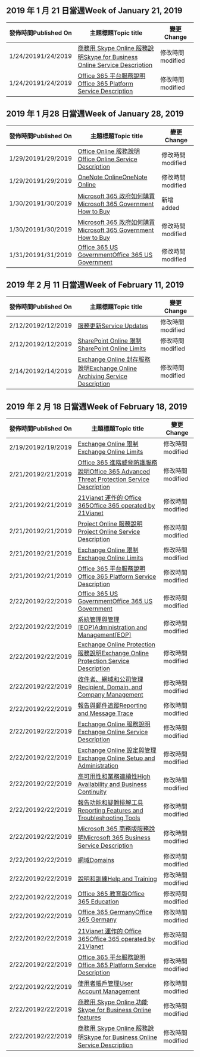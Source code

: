 <!-- This file is generated automatically each week. Changes made to this file will be overwritten.-->




## <a name="week-of-january-21-2019"></a><span data-ttu-id="be2e1-101">2019 年 1 月 21 日當週</span><span class="sxs-lookup"><span data-stu-id="be2e1-101">Week of January 21, 2019</span></span>


| <span data-ttu-id="be2e1-102">發佈時間</span><span class="sxs-lookup"><span data-stu-id="be2e1-102">Published On</span></span> |<span data-ttu-id="be2e1-103">主題標題</span><span class="sxs-lookup"><span data-stu-id="be2e1-103">Topic title</span></span> | <span data-ttu-id="be2e1-104">變更</span><span class="sxs-lookup"><span data-stu-id="be2e1-104">Change</span></span> |
|------|------------|--------|
| <span data-ttu-id="be2e1-105">1/24/2019</span><span class="sxs-lookup"><span data-stu-id="be2e1-105">1/24/2019</span></span> | [<span data-ttu-id="be2e1-106">商務用 Skype Online 服務說明</span><span class="sxs-lookup"><span data-stu-id="be2e1-106">Skype for Business Online Service Description</span></span>](/Office365/ServiceDescriptions/skype-for-business-online-service-description/skype-for-business-online-service-description) | <span data-ttu-id="be2e1-107">修改時間</span><span class="sxs-lookup"><span data-stu-id="be2e1-107">modified</span></span> |
| <span data-ttu-id="be2e1-108">1/24/2019</span><span class="sxs-lookup"><span data-stu-id="be2e1-108">1/24/2019</span></span> | [<span data-ttu-id="be2e1-109">Office 365 平台服務說明</span><span class="sxs-lookup"><span data-stu-id="be2e1-109">Office 365 Platform Service Description</span></span>](/Office365/ServiceDescriptions/office-365-platform-service-description/office-365-platform-service-description) | <span data-ttu-id="be2e1-110">修改時間</span><span class="sxs-lookup"><span data-stu-id="be2e1-110">modified</span></span> |


## <a name="week-of-january-28-2019"></a><span data-ttu-id="be2e1-111">2019 年 1 月28 日當週</span><span class="sxs-lookup"><span data-stu-id="be2e1-111">Week of January 28, 2019</span></span>


| <span data-ttu-id="be2e1-112">發佈時間</span><span class="sxs-lookup"><span data-stu-id="be2e1-112">Published On</span></span> |<span data-ttu-id="be2e1-113">主題標題</span><span class="sxs-lookup"><span data-stu-id="be2e1-113">Topic title</span></span> | <span data-ttu-id="be2e1-114">變更</span><span class="sxs-lookup"><span data-stu-id="be2e1-114">Change</span></span> |
|------|------------|--------|
| <span data-ttu-id="be2e1-115">1/29/2019</span><span class="sxs-lookup"><span data-stu-id="be2e1-115">1/29/2019</span></span> | [<span data-ttu-id="be2e1-116">Office Online 服務說明</span><span class="sxs-lookup"><span data-stu-id="be2e1-116">Office Online Service Description</span></span>](/Office365/ServiceDescriptions/office-online-service-description/office-online-service-description) | <span data-ttu-id="be2e1-117">修改時間</span><span class="sxs-lookup"><span data-stu-id="be2e1-117">modified</span></span> |
| <span data-ttu-id="be2e1-118">1/29/2019</span><span class="sxs-lookup"><span data-stu-id="be2e1-118">1/29/2019</span></span> | [<span data-ttu-id="be2e1-119">OneNote Online</span><span class="sxs-lookup"><span data-stu-id="be2e1-119">OneNote Online</span></span>](/Office365/ServiceDescriptions/office-online-service-description/onenote-online) | <span data-ttu-id="be2e1-120">修改時間</span><span class="sxs-lookup"><span data-stu-id="be2e1-120">modified</span></span> |
| <span data-ttu-id="be2e1-121">1/30/2019</span><span class="sxs-lookup"><span data-stu-id="be2e1-121">1/30/2019</span></span> | [<span data-ttu-id="be2e1-122">Microsoft 365 政府如何購買</span><span class="sxs-lookup"><span data-stu-id="be2e1-122">Microsoft 365 Government How to Buy</span></span>](/Office365/ServiceDescriptions/office-365-platform-service-description/office-365-us-government/microsoft-365-government-how-to-buy) | <span data-ttu-id="be2e1-123">新增</span><span class="sxs-lookup"><span data-stu-id="be2e1-123">added</span></span> |
| <span data-ttu-id="be2e1-124">1/30/2019</span><span class="sxs-lookup"><span data-stu-id="be2e1-124">1/30/2019</span></span> | [<span data-ttu-id="be2e1-125">Microsoft 365 政府如何購買</span><span class="sxs-lookup"><span data-stu-id="be2e1-125">Microsoft 365 Government How to Buy</span></span>](/Office365/ServiceDescriptions/office-365-platform-service-description/office-365-us-government/microsoft-365-government-how-to-buy) | <span data-ttu-id="be2e1-126">修改時間</span><span class="sxs-lookup"><span data-stu-id="be2e1-126">modified</span></span> |
| <span data-ttu-id="be2e1-127">1/31/2019</span><span class="sxs-lookup"><span data-stu-id="be2e1-127">1/31/2019</span></span> | [<span data-ttu-id="be2e1-128">Office 365 US Government</span><span class="sxs-lookup"><span data-stu-id="be2e1-128">Office 365 US Government</span></span>](/Office365/ServiceDescriptions/office-365-platform-service-description/office-365-us-government/office-365-us-government) | <span data-ttu-id="be2e1-129">修改時間</span><span class="sxs-lookup"><span data-stu-id="be2e1-129">modified</span></span> |


## <a name="week-of-february-11-2019"></a><span data-ttu-id="be2e1-130">2019 年 2 月 11 日當週</span><span class="sxs-lookup"><span data-stu-id="be2e1-130">Week of February 11, 2019</span></span>


| <span data-ttu-id="be2e1-131">發佈時間</span><span class="sxs-lookup"><span data-stu-id="be2e1-131">Published On</span></span> |<span data-ttu-id="be2e1-132">主題標題</span><span class="sxs-lookup"><span data-stu-id="be2e1-132">Topic title</span></span> | <span data-ttu-id="be2e1-133">變更</span><span class="sxs-lookup"><span data-stu-id="be2e1-133">Change</span></span> |
|------|------------|--------|
| <span data-ttu-id="be2e1-134">2/12/2019</span><span class="sxs-lookup"><span data-stu-id="be2e1-134">2/12/2019</span></span> | [<span data-ttu-id="be2e1-135">服務更新</span><span class="sxs-lookup"><span data-stu-id="be2e1-135">Service Updates</span></span>](/Office365/ServiceDescriptions/office-365-platform-service-description/service-updates) | <span data-ttu-id="be2e1-136">修改時間</span><span class="sxs-lookup"><span data-stu-id="be2e1-136">modified</span></span> |
| <span data-ttu-id="be2e1-137">2/12/2019</span><span class="sxs-lookup"><span data-stu-id="be2e1-137">2/12/2019</span></span> | [<span data-ttu-id="be2e1-138">SharePoint Online 限制</span><span class="sxs-lookup"><span data-stu-id="be2e1-138">SharePoint Online Limits</span></span>](/Office365/ServiceDescriptions/sharepoint-online-service-description/sharepoint-online-limits) | <span data-ttu-id="be2e1-139">修改時間</span><span class="sxs-lookup"><span data-stu-id="be2e1-139">modified</span></span> |
| <span data-ttu-id="be2e1-140">2/14/2019</span><span class="sxs-lookup"><span data-stu-id="be2e1-140">2/14/2019</span></span> | [<span data-ttu-id="be2e1-141">Exchange Online 封存服務說明</span><span class="sxs-lookup"><span data-stu-id="be2e1-141">Exchange Online Archiving Service Description</span></span>](/Office365/ServiceDescriptions/exchange-online-archiving-service-description/exchange-online-archiving-service-description) | <span data-ttu-id="be2e1-142">修改時間</span><span class="sxs-lookup"><span data-stu-id="be2e1-142">modified</span></span> |


## <a name="week-of-february-18-2019"></a><span data-ttu-id="be2e1-143">2019 年 2 月 18 日當週</span><span class="sxs-lookup"><span data-stu-id="be2e1-143">Week of February 18, 2019</span></span>


| <span data-ttu-id="be2e1-144">發佈時間</span><span class="sxs-lookup"><span data-stu-id="be2e1-144">Published On</span></span> |<span data-ttu-id="be2e1-145">主題標題</span><span class="sxs-lookup"><span data-stu-id="be2e1-145">Topic title</span></span> | <span data-ttu-id="be2e1-146">變更</span><span class="sxs-lookup"><span data-stu-id="be2e1-146">Change</span></span> |
|------|------------|--------|
| <span data-ttu-id="be2e1-147">2/19/2019</span><span class="sxs-lookup"><span data-stu-id="be2e1-147">2/19/2019</span></span> | [<span data-ttu-id="be2e1-148">Exchange Online 限制</span><span class="sxs-lookup"><span data-stu-id="be2e1-148">Exchange Online Limits</span></span>](/Office365/ServiceDescriptions/exchange-online-service-description/exchange-online-limits) | <span data-ttu-id="be2e1-149">修改時間</span><span class="sxs-lookup"><span data-stu-id="be2e1-149">modified</span></span> |
| <span data-ttu-id="be2e1-150">2/21/2019</span><span class="sxs-lookup"><span data-stu-id="be2e1-150">2/21/2019</span></span> | [<span data-ttu-id="be2e1-151">Office 365 進階威脅防護服務說明</span><span class="sxs-lookup"><span data-stu-id="be2e1-151">Office 365 Advanced Threat Protection Service Description</span></span>](/Office365/ServiceDescriptions/office-365-advanced-threat-protection-service-description) | <span data-ttu-id="be2e1-152">修改時間</span><span class="sxs-lookup"><span data-stu-id="be2e1-152">modified</span></span> |
| <span data-ttu-id="be2e1-153">2/21/2019</span><span class="sxs-lookup"><span data-stu-id="be2e1-153">2/21/2019</span></span> | [<span data-ttu-id="be2e1-154">21Vianet 運作的 Office 365</span><span class="sxs-lookup"><span data-stu-id="be2e1-154">Office 365 operated by 21Vianet</span></span>](/Office365/ServiceDescriptions/office-365-platform-service-description/office-365-operated-by-21vianet) | <span data-ttu-id="be2e1-155">修改時間</span><span class="sxs-lookup"><span data-stu-id="be2e1-155">modified</span></span> |
| <span data-ttu-id="be2e1-156">2/21/2019</span><span class="sxs-lookup"><span data-stu-id="be2e1-156">2/21/2019</span></span> | [<span data-ttu-id="be2e1-157">Project Online 服務說明</span><span class="sxs-lookup"><span data-stu-id="be2e1-157">Project Online Service Description</span></span>](/Office365/ServiceDescriptions/project-online-service-description/project-online-service-description) | <span data-ttu-id="be2e1-158">修改時間</span><span class="sxs-lookup"><span data-stu-id="be2e1-158">modified</span></span> |
| <span data-ttu-id="be2e1-159">2/21/2019</span><span class="sxs-lookup"><span data-stu-id="be2e1-159">2/21/2019</span></span> | [<span data-ttu-id="be2e1-160">Exchange Online 限制</span><span class="sxs-lookup"><span data-stu-id="be2e1-160">Exchange Online Limits</span></span>](/Office365/ServiceDescriptions/exchange-online-service-description/exchange-online-limits) | <span data-ttu-id="be2e1-161">修改時間</span><span class="sxs-lookup"><span data-stu-id="be2e1-161">modified</span></span> |
| <span data-ttu-id="be2e1-162">2/21/2019</span><span class="sxs-lookup"><span data-stu-id="be2e1-162">2/21/2019</span></span> | [<span data-ttu-id="be2e1-163">Office 365 平台服務說明</span><span class="sxs-lookup"><span data-stu-id="be2e1-163">Office 365 Platform Service Description</span></span>](/Office365/ServiceDescriptions/office-365-platform-service-description/office-365-platform-service-description) | <span data-ttu-id="be2e1-164">修改時間</span><span class="sxs-lookup"><span data-stu-id="be2e1-164">modified</span></span> |
| <span data-ttu-id="be2e1-165">2/22/2019</span><span class="sxs-lookup"><span data-stu-id="be2e1-165">2/22/2019</span></span> | [<span data-ttu-id="be2e1-166">Office 365 US Government</span><span class="sxs-lookup"><span data-stu-id="be2e1-166">Office 365 US Government</span></span>](/Office365/ServiceDescriptions/office-365-platform-service-description/office-365-us-government/office-365-us-government) | <span data-ttu-id="be2e1-167">修改時間</span><span class="sxs-lookup"><span data-stu-id="be2e1-167">modified</span></span> |
| <span data-ttu-id="be2e1-168">2/22/2019</span><span class="sxs-lookup"><span data-stu-id="be2e1-168">2/22/2019</span></span> | <span data-ttu-id="be2e1-169">[系統管理與管理[EOP]](/Office365/ServiceDescriptions/exchange-online-protection-service-description/administration-and-management-eop)</span><span class="sxs-lookup"><span data-stu-id="be2e1-169">[Administration and Management[EOP]](/Office365/ServiceDescriptions/exchange-online-protection-service-description/administration-and-management-eop)</span></span> | <span data-ttu-id="be2e1-170">修改時間</span><span class="sxs-lookup"><span data-stu-id="be2e1-170">modified</span></span> |
| <span data-ttu-id="be2e1-171">2/22/2019</span><span class="sxs-lookup"><span data-stu-id="be2e1-171">2/22/2019</span></span> | [<span data-ttu-id="be2e1-172">Exchange Online Protection 服務說明</span><span class="sxs-lookup"><span data-stu-id="be2e1-172">Exchange Online Protection Service Description</span></span>](/Office365/ServiceDescriptions/exchange-online-protection-service-description/exchange-online-protection-service-description) | <span data-ttu-id="be2e1-173">修改時間</span><span class="sxs-lookup"><span data-stu-id="be2e1-173">modified</span></span> |
| <span data-ttu-id="be2e1-174">2/22/2019</span><span class="sxs-lookup"><span data-stu-id="be2e1-174">2/22/2019</span></span> | [<span data-ttu-id="be2e1-175">收件者、網域和公司管理</span><span class="sxs-lookup"><span data-stu-id="be2e1-175">Recipient, Domain, and Company Management</span></span>](/Office365/ServiceDescriptions/exchange-online-protection-service-description/recipient-domain-and-company-management) | <span data-ttu-id="be2e1-176">修改時間</span><span class="sxs-lookup"><span data-stu-id="be2e1-176">modified</span></span> |
| <span data-ttu-id="be2e1-177">2/22/2019</span><span class="sxs-lookup"><span data-stu-id="be2e1-177">2/22/2019</span></span> | [<span data-ttu-id="be2e1-178">報告與郵件追蹤</span><span class="sxs-lookup"><span data-stu-id="be2e1-178">Reporting and Message Trace</span></span>](/Office365/ServiceDescriptions/exchange-online-protection-service-description/reporting-and-message-trace) | <span data-ttu-id="be2e1-179">修改時間</span><span class="sxs-lookup"><span data-stu-id="be2e1-179">modified</span></span> |
| <span data-ttu-id="be2e1-180">2/22/2019</span><span class="sxs-lookup"><span data-stu-id="be2e1-180">2/22/2019</span></span> | [<span data-ttu-id="be2e1-181">Exchange Online 服務說明</span><span class="sxs-lookup"><span data-stu-id="be2e1-181">Exchange Online Service Description</span></span>](/Office365/ServiceDescriptions/exchange-online-service-description/exchange-online-service-description) | <span data-ttu-id="be2e1-182">修改時間</span><span class="sxs-lookup"><span data-stu-id="be2e1-182">modified</span></span> |
| <span data-ttu-id="be2e1-183">2/22/2019</span><span class="sxs-lookup"><span data-stu-id="be2e1-183">2/22/2019</span></span> | [<span data-ttu-id="be2e1-184">Exchange Online 設定與管理</span><span class="sxs-lookup"><span data-stu-id="be2e1-184">Exchange Online Setup and Administration</span></span>](/Office365/ServiceDescriptions/exchange-online-service-description/exchange-online-setup-and-administration) | <span data-ttu-id="be2e1-185">修改時間</span><span class="sxs-lookup"><span data-stu-id="be2e1-185">modified</span></span> |
| <span data-ttu-id="be2e1-186">2/22/2019</span><span class="sxs-lookup"><span data-stu-id="be2e1-186">2/22/2019</span></span> | [<span data-ttu-id="be2e1-187">高可用性和業務連續性</span><span class="sxs-lookup"><span data-stu-id="be2e1-187">High Availability and Business Continuity</span></span>](/Office365/ServiceDescriptions/exchange-online-service-description/high-availability-and-business-continuity) | <span data-ttu-id="be2e1-188">修改時間</span><span class="sxs-lookup"><span data-stu-id="be2e1-188">modified</span></span> |
| <span data-ttu-id="be2e1-189">2/22/2019</span><span class="sxs-lookup"><span data-stu-id="be2e1-189">2/22/2019</span></span> | [<span data-ttu-id="be2e1-190">報告功能和疑難排解工具</span><span class="sxs-lookup"><span data-stu-id="be2e1-190">Reporting Features and Troubleshooting Tools</span></span>](/Office365/ServiceDescriptions/exchange-online-service-description/reporting-features-and-troubleshooting-tools) | <span data-ttu-id="be2e1-191">修改時間</span><span class="sxs-lookup"><span data-stu-id="be2e1-191">modified</span></span> |
| <span data-ttu-id="be2e1-192">2/22/2019</span><span class="sxs-lookup"><span data-stu-id="be2e1-192">2/22/2019</span></span> | [<span data-ttu-id="be2e1-193">Microsoft 365 商務版服務說明</span><span class="sxs-lookup"><span data-stu-id="be2e1-193">Microsoft 365 Business Service Description</span></span>](/Office365/ServiceDescriptions/microsoft-365-business-service-description) | <span data-ttu-id="be2e1-194">修改時間</span><span class="sxs-lookup"><span data-stu-id="be2e1-194">modified</span></span> |
| <span data-ttu-id="be2e1-195">2/22/2019</span><span class="sxs-lookup"><span data-stu-id="be2e1-195">2/22/2019</span></span> | [<span data-ttu-id="be2e1-196">網域</span><span class="sxs-lookup"><span data-stu-id="be2e1-196">Domains</span></span>](/Office365/ServiceDescriptions/office-365-platform-service-description/domains) | <span data-ttu-id="be2e1-197">修改時間</span><span class="sxs-lookup"><span data-stu-id="be2e1-197">modified</span></span> |
| <span data-ttu-id="be2e1-198">2/22/2019</span><span class="sxs-lookup"><span data-stu-id="be2e1-198">2/22/2019</span></span> | [<span data-ttu-id="be2e1-199">說明和訓練</span><span class="sxs-lookup"><span data-stu-id="be2e1-199">Help and Training</span></span>](/Office365/ServiceDescriptions/office-365-platform-service-description/help-and-training) | <span data-ttu-id="be2e1-200">修改時間</span><span class="sxs-lookup"><span data-stu-id="be2e1-200">modified</span></span> |
| <span data-ttu-id="be2e1-201">2/22/2019</span><span class="sxs-lookup"><span data-stu-id="be2e1-201">2/22/2019</span></span> | [<span data-ttu-id="be2e1-202">Office 365 教育版</span><span class="sxs-lookup"><span data-stu-id="be2e1-202">Office 365 Education</span></span>](/Office365/ServiceDescriptions/office-365-platform-service-description/office-365-education) | <span data-ttu-id="be2e1-203">修改時間</span><span class="sxs-lookup"><span data-stu-id="be2e1-203">modified</span></span> |
| <span data-ttu-id="be2e1-204">2/22/2019</span><span class="sxs-lookup"><span data-stu-id="be2e1-204">2/22/2019</span></span> | [<span data-ttu-id="be2e1-205">Office 365 Germany</span><span class="sxs-lookup"><span data-stu-id="be2e1-205">Office 365 Germany</span></span>](/Office365/ServiceDescriptions/office-365-platform-service-description/office-365-germany) | <span data-ttu-id="be2e1-206">修改時間</span><span class="sxs-lookup"><span data-stu-id="be2e1-206">modified</span></span> |
| <span data-ttu-id="be2e1-207">2/22/2019</span><span class="sxs-lookup"><span data-stu-id="be2e1-207">2/22/2019</span></span> | [<span data-ttu-id="be2e1-208">21Vianet 運作的 Office 365</span><span class="sxs-lookup"><span data-stu-id="be2e1-208">Office 365 operated by 21Vianet</span></span>](/Office365/ServiceDescriptions/office-365-platform-service-description/office-365-operated-by-21vianet) | <span data-ttu-id="be2e1-209">修改時間</span><span class="sxs-lookup"><span data-stu-id="be2e1-209">modified</span></span> |
| <span data-ttu-id="be2e1-210">2/22/2019</span><span class="sxs-lookup"><span data-stu-id="be2e1-210">2/22/2019</span></span> | [<span data-ttu-id="be2e1-211">Office 365 平台服務說明</span><span class="sxs-lookup"><span data-stu-id="be2e1-211">Office 365 Platform Service Description</span></span>](/Office365/ServiceDescriptions/office-365-platform-service-description/office-365-platform-service-description) | <span data-ttu-id="be2e1-212">修改時間</span><span class="sxs-lookup"><span data-stu-id="be2e1-212">modified</span></span> |
| <span data-ttu-id="be2e1-213">2/22/2019</span><span class="sxs-lookup"><span data-stu-id="be2e1-213">2/22/2019</span></span> | [<span data-ttu-id="be2e1-214">使用者帳戶管理</span><span class="sxs-lookup"><span data-stu-id="be2e1-214">User Account Management</span></span>](/Office365/ServiceDescriptions/office-365-platform-service-description/user-account-management) | <span data-ttu-id="be2e1-215">修改時間</span><span class="sxs-lookup"><span data-stu-id="be2e1-215">modified</span></span> |
| <span data-ttu-id="be2e1-216">2/22/2019</span><span class="sxs-lookup"><span data-stu-id="be2e1-216">2/22/2019</span></span> | [<span data-ttu-id="be2e1-217">商務用 Skype Online 功能</span><span class="sxs-lookup"><span data-stu-id="be2e1-217">Skype for Business Online features</span></span>](/Office365/ServiceDescriptions/skype-for-business-online-service-description/skype-for-business-online-features) | <span data-ttu-id="be2e1-218">修改時間</span><span class="sxs-lookup"><span data-stu-id="be2e1-218">modified</span></span> |
| <span data-ttu-id="be2e1-219">2/22/2019</span><span class="sxs-lookup"><span data-stu-id="be2e1-219">2/22/2019</span></span> | [<span data-ttu-id="be2e1-220">商務用 Skype Online 服務說明</span><span class="sxs-lookup"><span data-stu-id="be2e1-220">Skype for Business Online Service Description</span></span>](/Office365/ServiceDescriptions/skype-for-business-online-service-description/skype-for-business-online-service-description) | <span data-ttu-id="be2e1-221">修改時間</span><span class="sxs-lookup"><span data-stu-id="be2e1-221">modified</span></span> |
